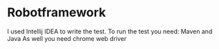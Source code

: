 ﻿# Robotframework
I used Intellij IDEA to write the test.
To run the test you need:
Maven and Java
As well you need chrome web driver
